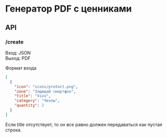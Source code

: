 # Генератор PDF с ценниками

## API

### /create
Вход: JSON\
Выход: PDF

Формат входа
```json
[
  {
    "icon": "icons/protect.png",
    "zone": "Защищай смартфон",
    "title": "Vivo",
    "category": "Чехлы",
    "quantity": 2
  }
]
```
Если title отсутствует, то он все равно должен передаваться как пустая строка.
